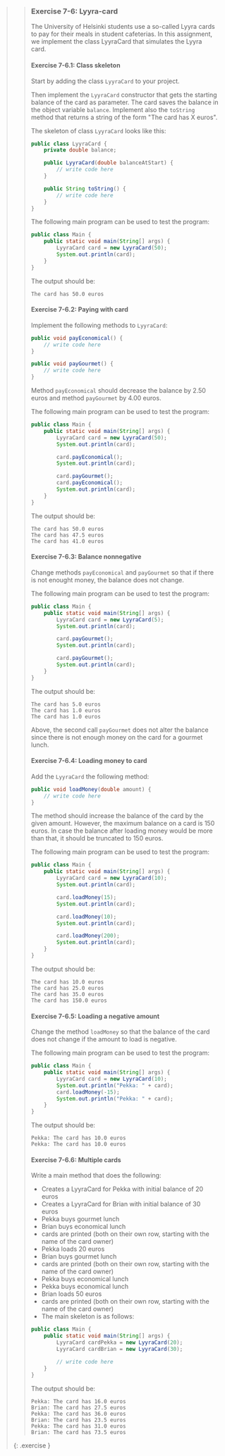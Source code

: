 >> ### Exercise 7-6: Lyyra-card
>>
>> The University of Helsinki students use a so-called Lyyra cards to pay for their meals in student cafeterias. In this assignment, we implement the class LyyraCard that simulates the Lyyra card.
>>
>> #### Exercise 7-6.1: Class skeleton
>>
>> Start by adding the class `LyyraCard` to your project.
>>
>> Then implement the `LyyraCard` constructor that gets the starting balance of the card as parameter. The card saves the balance in the object variable `balance`. Implement also the `toString` method that returns a string of the form "The card has X euros".
>>
>> The skeleton of class `LyyraCard` looks like this:
>>
>>```java
>> public class LyyraCard {
>>     private double balance;
>>
>>     public LyyraCard(double balanceAtStart) {
>>         // write code here
>>     }
>>
>>     public String toString() {
>>         // write code here
>>     }
>> }
>>```
>>
>> The following main program can be used to test the program:
>>
>>```java
>> public class Main {
>>     public static void main(String[] args) {
>>         LyyraCard card = new LyyraCard(50);
>>         System.out.println(card);
>>     }
>> }
>>```
>>
>> The output should be:
>>
>>```output
>> The card has 50.0 euros
>>```
>>
>> #### Exercise 7-6.2: Paying with card
>>
>> Implement the following methods to `LyyraCard`:
>>
>>```java
>> public void payEconomical() {
>>     // write code here
>> }
>>
>> public void payGourmet() {
>>     // write code here
>> }
>>```
>>
>> Method `payEconomical` should decrease the balance by 2.50 euros and method `payGourmet` by 4.00 euros.
>>
>> The following main program can be used to test the program:
>>
>>```java
>> public class Main {
>>     public static void main(String[] args) {
>>         LyyraCard card = new LyyraCard(50);
>>         System.out.println(card);
>>
>>         card.payEconomical();
>>         System.out.println(card);
>>
>>         card.payGourmet();
>>         card.payEconomical();
>>         System.out.println(card);
>>     }
>> }
>>```
>>
>> The output should be:
>>
>>```output
>> The card has 50.0 euros
>> The card has 47.5 euros
>> The card has 41.0 euros
>>```
>>
>> #### Exercise 7-6.3: Balance nonnegative
>>
>> Change methods `payEconomical` and `payGourmet` so that if there is not enought money, the balance does not change.
>>
>> The following main program can be used to test the program:
>>
>>```java
>> public class Main {
>>     public static void main(String[] args) {
>>         LyyraCard card = new LyyraCard(5);
>>         System.out.println(card);
>>
>>         card.payGourmet();
>>         System.out.println(card);
>>
>>         card.payGourmet();
>>         System.out.println(card);
>>     }
>> }
>>```
>>
>> The output should be:
>>
>>```output
>> The card has 5.0 euros
>> The card has 1.0 euros
>> The card has 1.0 euros
>>```
>>
>> Above, the second call `payGourmet` does not alter the balance since there is not enough money on the card for a gourmet lunch.
>>
>> #### Exercise 7-6.4: Loading money to card
>>
>> Add the `LyyraCard` the following method:
>>
>>```java
>> public void loadMoney(double amount) {
>>     // write code here
>> }
>>```
>>
>> The method should increase the balance of the card by the given amount. However, the maximum balance on a card is 150 euros. In case the balance after loading money would be more than that, it should be truncated to 150 euros.
>>
>> The following main program can be used to test the program:
>>
>>```java
>> public class Main {
>>     public static void main(String[] args) {
>>         LyyraCard card = new LyyraCard(10);
>>         System.out.println(card);
>>
>>         card.loadMoney(15);
>>         System.out.println(card);
>>
>>         card.loadMoney(10);
>>         System.out.println(card);
>>
>>         card.loadMoney(200);
>>         System.out.println(card);
>>     }
>> }
>>```
>>
>> The output should be:
>>
>>```output
>> The card has 10.0 euros
>> The card has 25.0 euros
>> The card has 35.0 euros
>> The card has 150.0 euros
>>```
>>
>> #### Exercise 7-6.5: Loading a negative amount
>>
>> Change the method `loadMoney` so that the balance of the card does not change if the amount to load is negative.
>>
>> The following main program can be used to test the program:
>>
>>```java
>> public class Main {
>>     public static void main(String[] args) {
>>         LyyraCard card = new LyyraCard(10);
>>         System.out.println("Pekka: " + card);
>>         card.loadMoney(-15);
>>         System.out.println("Pekka: " + card);
>>     }
>> }
>>```
>>
>> The output should be:
>>
>>```output
>> Pekka: The card has 10.0 euros
>> Pekka: The card has 10.0 euros
>>```
>>
>> #### Exercise 7-6.6: Multiple cards
>>
>> Write a main method that does the following:
>>
>> * Creates a LyyraCard for Pekka with initial balance of 20 euros
>> * Creates a LyyraCard for Brian with initial balance of 30 euros
>> * Pekka buys gourmet lunch
>> * Brian buys economical lunch
>> * cards are printed (both on their own row, starting with the name of the card owner)
>> * Pekka loads 20 euros
>> * Brian buys gourmet lunch
>> * cards are printed (both on their own row, starting with the name of the card owner)
>> * Pekka buys economical lunch
>> * Pekka buys economical lunch
>> * Brian loads 50 euros
>> * cards are printed (both on their own row, starting with the name of the card owner)
>> * The main skeleton is as follows:
>>
>>```java
>> public class Main {
>>     public static void main(String[] args) {
>>         LyyraCard cardPekka = new LyyraCard(20);
>>         LyyraCard cardBrian = new LyyraCard(30);
>>
>>         // write code here
>>     }
>> }
>>```
>>
>> The output should be:
>>
>>```output
>> Pekka: The card has 16.0 euros
>> Brian: The card has 27.5 euros
>> Pekka: The card has 36.0 euros
>> Brian: The card has 23.5 euros
>> Pekka: The card has 31.0 euros
>> Brian: The card has 73.5 euros
>>```
>>
>{: .exercise }